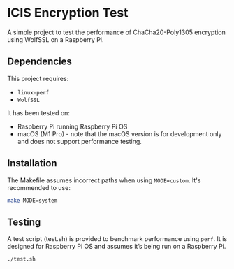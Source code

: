 # ICIS Encryption Test

A simple project to test the performance of ChaCha20-Poly1305 encryption using WolfSSL on a Raspberry Pi.

## Dependencies

This project requires:
- `linux-perf` 
- `WolfSSL`

  
It has been tested on:
- Raspberry Pi running Raspberry Pi OS
- macOS (M1 Pro) - note that the macOS version is for development only and does not support performance testing.

## Installation

The Makefile assumes incorrect paths when using `MODE=custom`. It's recommended to use:

```bash
make MODE=system
```

## Testing

A test script (test.sh) is provided to benchmark performance using `perf`. It is designed for Raspberry Pi OS and assumes it’s being run on a Raspberry Pi.

```bash
./test.sh
```
